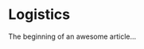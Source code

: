 <!-- START_METADATA
---
title: Logistics
sidebar_position: 140
---
END_METADATA -->
# Logistics

The beginning of an awesome article...
